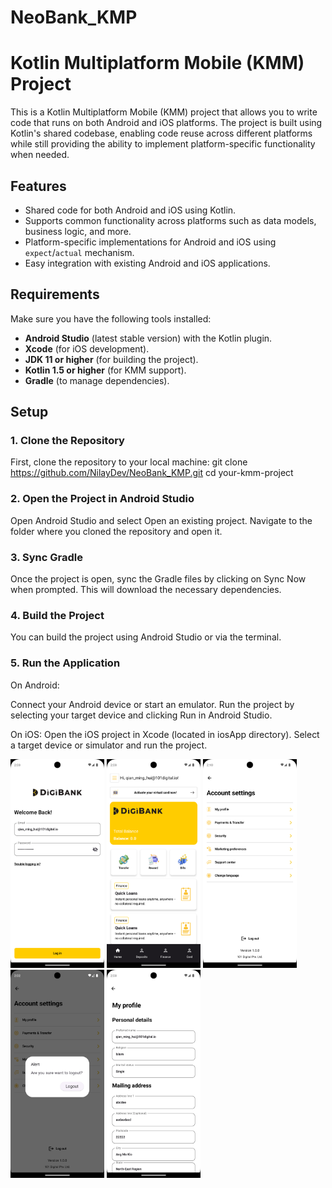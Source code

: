 # NeoBank_KMP
# Kotlin Multiplatform Mobile (KMM) Project

This is a Kotlin Multiplatform Mobile (KMM) project that allows you to write code that runs on both Android and iOS platforms. The project is built using Kotlin's shared codebase, enabling code reuse across different platforms while still providing the ability to implement platform-specific functionality when needed.

## Features
- Shared code for both Android and iOS using Kotlin.
- Supports common functionality across platforms such as data models, business logic, and more.
- Platform-specific implementations for Android and iOS using `expect`/`actual` mechanism.
- Easy integration with existing Android and iOS applications.

## Requirements
 Make sure you have the following tools installed:

- **Android Studio** (latest stable version) with the Kotlin plugin.
- **Xcode** (for iOS development).
- **JDK 11 or higher** (for building the project).
- **Kotlin 1.5 or higher** (for KMM support).
- **Gradle** (to manage dependencies).

## Setup

### 1. Clone the Repository
First, clone the repository to your local machine:
git clone https://github.com/NilayDev/NeoBank_KMP.git
cd your-kmm-project

### 2. Open the Project in Android Studio
Open Android Studio and select Open an existing project.
Navigate to the folder where you cloned the repository and open it.

### 3. Sync Gradle
Once the project is open, sync the Gradle files by clicking on Sync Now when prompted. This will download the necessary dependencies.

### 4. Build the Project
You can build the project using Android Studio or via the terminal.

### 5. Run the Application
On Android:

Connect your Android device or start an emulator.
Run the project by selecting your target device and clicking Run in Android Studio.

On iOS:
Open the iOS project in Xcode (located in iosApp directory).
Select a target device or simulator and run the project.


<div>
   <img src="/screenshots/Screen_01.png" width="150px"</img>
   <img src="/screenshots/Screen_02.png" width="150px"</img>
   <img src="/screenshots/Screen_03.png" width="150px"</img>
   <img src="/screenshots/Screen_04.png" width="150px"</img>
   <img src="/screenshots/Screen_05.png" width="150px"</img>
</div>

